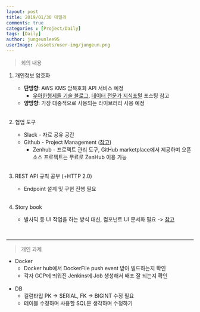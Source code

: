 ```yaml
---
layout: post
title: 2019/01/30 데일리
comments: true
categories : [Project/Daily]
tags: [Daily]
author: jungeunlee95
userImage: /assets/user-img/jungeun.png
---
```


> <subtitle>  회의 내용 </subtitle>

1. 개인정보 암호화
    - **단방향**: AWS KMS 암복호화 API 서비스 예정
        - [우아한형제들 기술 블로그](http://woowabros.github.io/experience/2017/02/06/aws-kms.html), [데이터 전문가 지식포털](<http://www.dbguide.net/db.db?cmd=view&boardUid=152808&boardConfigUid=9&boardIdx=147&boardStep=1>)  포스팅 참고
    - **양방향**: 가장 대중적으로 사용되는 라이브러리 사용 예정 <br><br>
2. 협업 도구
    - Slack - 자료 공유 공간
    - Github - Project Management ([참고](https://cheese10yun.github.io/github-project-part3/))
      - Zenhub - 프로젝트 관리 도구, GitHub marketplace에서 제공하며 오픈 소스 프로젝트는 무료로 ZenHub 이용 가능<br><br>
3. REST API 규칙 공부 (+HTTP 2.0)
    - Endpoint 설계 및 구현 진행 필요<br><br>

4. Story book
    - 발사믹 등 UI 작업을 하는 방식 대신, 컴포넌트 UI 문서화 필요 -> [참고](<https://velog.io/@velopert/start-storybook>)
      <br>


<br>

---

> <subtitle>  개인 과제 </subtitle>

- Docker
  - Docker hub에서 DockerFile push event 받아 빌드하는지 확인
  - 각자 GCP에 띄워진 Jenkins에 Job 생성해서 배포 잘 되는지 확인<br><br>
- DB
  - 컬럼타입 PK -> SERIAL, FK -> BIGINT 수정 필요
  - 테이블 수정하며 사용할 SQL문 생각하며 수정하기

<br>
<br>